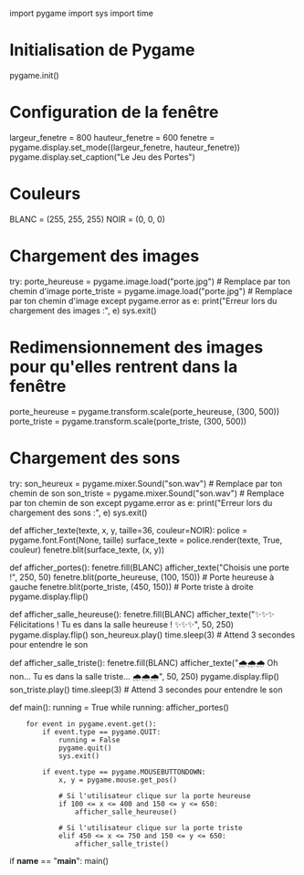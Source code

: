 import pygame
import sys
import time

# Initialisation de Pygame
pygame.init()

# Configuration de la fenêtre
largeur_fenetre = 800
hauteur_fenetre = 600
fenetre = pygame.display.set_mode((largeur_fenetre, hauteur_fenetre))
pygame.display.set_caption("Le Jeu des Portes")

# Couleurs
BLANC = (255, 255, 255)
NOIR = (0, 0, 0)

# Chargement des images
try:
    porte_heureuse = pygame.image.load("porte.jpg")  # Remplace par ton chemin d'image
    porte_triste = pygame.image.load("porte.jpg")      # Remplace par ton chemin d'image
except pygame.error as e:
    print("Erreur lors du chargement des images :", e)
    sys.exit()

# Redimensionnement des images pour qu'elles rentrent dans la fenêtre
porte_heureuse = pygame.transform.scale(porte_heureuse, (300, 500))
porte_triste = pygame.transform.scale(porte_triste, (300, 500))

# Chargement des sons
try:
    son_heureux = pygame.mixer.Sound("son.wav")  # Remplace par ton chemin de son
    son_triste = pygame.mixer.Sound("son.wav")    # Remplace par ton chemin de son
except pygame.error as e:
    print("Erreur lors du chargement des sons :", e)
    sys.exit()

def afficher_texte(texte, x, y, taille=36, couleur=NOIR):
    police = pygame.font.Font(None, taille)
    surface_texte = police.render(texte, True, couleur)
    fenetre.blit(surface_texte, (x, y))

def afficher_portes():
    fenetre.fill(BLANC)
    afficher_texte("Choisis une porte !", 250, 50)
    fenetre.blit(porte_heureuse, (100, 150))  # Porte heureuse à gauche
    fenetre.blit(porte_triste, (450, 150))   # Porte triste à droite
    pygame.display.flip()

def afficher_salle_heureuse():
    fenetre.fill(BLANC)
    afficher_texte("✨✨✨ Félicitations ! Tu es dans la salle heureuse ! ✨✨✨", 50, 250)
    pygame.display.flip()
    son_heureux.play()
    time.sleep(3)  # Attend 3 secondes pour entendre le son

def afficher_salle_triste():
    fenetre.fill(BLANC)
    afficher_texte("🌧️🌧️🌧️ Oh non... Tu es dans la salle triste... 🌧️🌧️🌧️", 50, 250)
    pygame.display.flip()
    son_triste.play()
    time.sleep(3)  # Attend 3 secondes pour entendre le son

def main():
    running = True
    while running:
        afficher_portes()

        for event in pygame.event.get():
            if event.type == pygame.QUIT:
                running = False
                pygame.quit()
                sys.exit()

            if event.type == pygame.MOUSEBUTTONDOWN:
                x, y = pygame.mouse.get_pos()

                # Si l'utilisateur clique sur la porte heureuse
                if 100 <= x <= 400 and 150 <= y <= 650:
                    afficher_salle_heureuse()

                # Si l'utilisateur clique sur la porte triste
                elif 450 <= x <= 750 and 150 <= y <= 650:
                    afficher_salle_triste()

if __name__ == "__main__":
    main()
